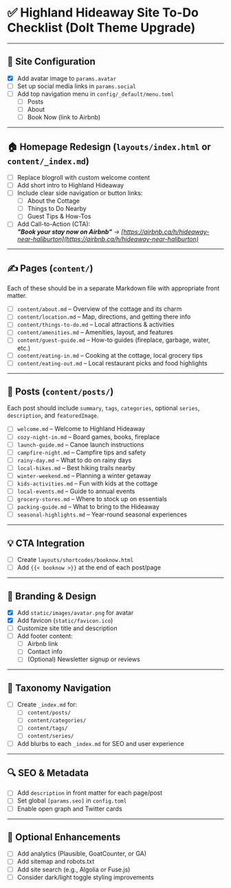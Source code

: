 
# ✅ Highland Hideaway Site To-Do Checklist (DoIt Theme Upgrade)

---

## 🚧 Site Configuration

- [X] Add avatar image to `params.avatar`
- [ ] Set up social media links in `params.social`
- [ ] Add top navigation menu in `config/_default/menu.toml`  
  - [ ] Posts
  - [ ] About
  - [ ] Book Now (link to Airbnb)

---

## 🏠 Homepage Redesign (`layouts/index.html` or `content/_index.md`)

- [ ] Replace blogroll with custom welcome content
- [ ] Add short intro to Highland Hideaway
- [ ] Include clear side navigation or button links:
  - [ ] About the Cottage
  - [ ] Things to Do Nearby
  - [ ] Guest Tips & How-Tos
- [ ] Add Call-to-Action (CTA):  
  _**"Book your stay now on Airbnb"** → [https://airbnb.ca/h/hideaway-near-haliburton](https://airbnb.ca/h/hideaway-near-haliburton)_

---

## ✍️ Pages (`content/`)

Each of these should be in a separate Markdown file with appropriate front matter.

- [ ] `content/about.md` – Overview of the cottage and its charm
- [ ] `content/location.md` – Map, directions, and getting there info
- [ ] `content/things-to-do.md` – Local attractions & activities
- [ ] `content/amenities.md` – Amenities, layout, and features
- [ ] `content/guest-guide.md` – How-to guides (fireplace, garbage, water, etc.)
- [ ] `content/eating-in.md` – Cooking at the cottage, local grocery tips
- [ ] `content/eating-out.md` – Local restaurant picks and food highlights

---

## 📝 Posts (`content/posts/`)

Each post should include `summary`, `tags`, `categories`, optional `series`, `description`, and `featuredImage`.

- [ ] `welcome.md` – Welcome to Highland Hideaway
- [ ] `cozy-night-in.md` – Board games, books, fireplace
- [ ] `launch-guide.md` – Canoe launch instructions
- [ ] `campfire-night.md` – Campfire tips and safety
- [ ] `rainy-day.md` – What to do on rainy days
- [ ] `local-hikes.md` – Best hiking trails nearby
- [ ] `winter-weekend.md` – Planning a winter getaway
- [ ] `kids-activities.md` – Fun with kids at the cottage
- [ ] `local-events.md` – Guide to annual events
- [ ] `grocery-stores.md` – Where to stock up on essentials
- [ ] `packing-guide.md` – What to bring to the Hideaway
- [ ] `seasonal-highlights.md` – Year-round seasonal experiences

---

## 💡 CTA Integration

- [ ] Create `layouts/shortcodes/booknow.html`
- [ ] Add `{{< booknow >}}` at the end of each post/page

---

## 🎨 Branding & Design

- [X] Add `static/images/avatar.png` for avatar
- [X] Add favicon (`static/favicon.ico`)
- [ ] Customize site title and description
- [ ] Add footer content:
  - [ ] Airbnb link
  - [ ] Contact info
  - [ ] (Optional) Newsletter signup or reviews

---

## 📁 Taxonomy Navigation

- [ ] Create `_index.md` for:
  - [ ] `content/posts/`
  - [ ] `content/categories/`
  - [ ] `content/tags/`
  - [ ] `content/series/`
- [ ] Add blurbs to each `_index.md` for SEO and user experience

---

## 🔍 SEO & Metadata

- [ ] Add `description` in front matter for each page/post
- [ ] Set global `[params.seo]` in `config.toml`
- [ ] Enable open graph and Twitter cards

---

## 🔧 Optional Enhancements

- [ ] Add analytics (Plausible, GoatCounter, or GA)
- [ ] Add sitemap and robots.txt
- [ ] Add site search (e.g., Algolia or Fuse.js)
- [ ] Consider dark/light toggle styling improvements
